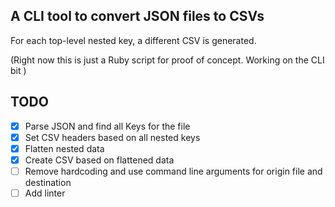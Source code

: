 ## A CLI tool to convert JSON files to CSVs 

For each top-level nested key, a different CSV is generated.

(Right now this is just a Ruby script for proof of concept. Working on the CLI bit ) 

## TODO
- [x] Parse JSON and find all Keys for the file
- [x] Set CSV headers based on all nested keys
- [x] Flatten nested data 
- [x] Create CSV based on flattened data
- [ ] Remove hardcoding and use command line arguments for origin file and destination
- [ ] Add linter